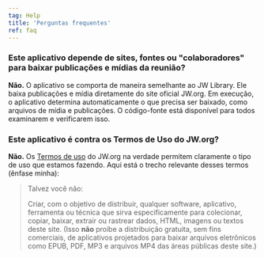 ```yaml
---
tag: Help
title: 'Perguntas frequentes'
ref: faq
---
```


### Este aplicativo depende de sites, fontes ou "colaboradores" para baixar publicações e mídias da reunião?

**Não.** O aplicativo se comporta de maneira semelhante ao JW Library. Ele baixa publicações e mídia diretamente do site oficial JW.org. Em execução, o aplicativo determina automaticamente o que precisa ser baixado, como arquivos de mídia e publicações. O código-fonte está disponível para todos examinarem e verificarem isso.

### Este aplicativo é contra os Termos de Uso do JW.org?

**Não.** Os [Termos de uso](https://www.jw.org/finder?docid=1011511&prefer=content) do JW.org na verdade permitem claramente o tipo de uso que estamos fazendo. Aqui está o trecho relevante desses termos (ênfase minha):

> Talvez você não:
>
> Criar, com o objetivo de distribuir, qualquer software, aplicativo, ferramenta ou técnica que sirva especificamente para colecionar, copiar, baixar, extrair ou rastrear dados, HTML, imagens ou textos deste site. (Isso **não** proíbe a distribuição gratuita, sem fins comerciais, de aplicativos projetados para baixar arquivos eletrônicos como EPUB, PDF, MP3 e arquivos MP4 das áreas públicas deste site.)
